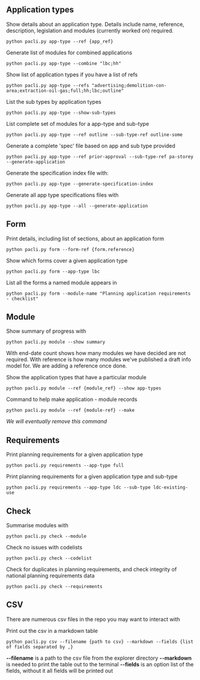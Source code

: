 
## Application types

Show details about an application type. Details include name, reference, description, legislation and modules (currently worked on) required.

```
python pacli.py app-type --ref {app_ref} 
```

Generate list of modules for combined applications
```
python pacli.py app-type --combine "lbc;hh" 
```

Show list of application types if you have a list of refs
```
python pacli.py app-type --refs "advertising;demolition-con-area;extraction-oil-gas;full;hh;lbc;outline"
```

List the sub types by application types
```
python pacli.py app-type --show-sub-types
```

List complete set of modules for a app-type and sub-type
```
python pacli.py app-type --ref outline --sub-type-ref outline-some
```

Generate a complete 'spec' file based on app and sub type provided
```
python pacli.py app-type --ref prior-approval --sub-type-ref pa-storey --generate-application
```

Generate the specification index file with:
```
python pacli.py app-type --generate-specification-index
```

Generate all app type specifications files with
```
python pacli.py app-type --all --generate-application
```


## Form

Print details, including list of sections, about an application form
```
python pacli.py form --form-ref {form.reference}
```

Show which forms cover a given application type
```
python pacli.py form --app-type lbc
```

List all the forms a named module appears in
```
python pacli.py form --module-name "Planning application requirements - checklist"  
```


## Module

Show summary of progress with
```
python pacli.py module --show summary
```
With end-date count shows how many modules we have decided are not required.
With reference is how many modules we've published a draft info model for. We are adding a reference once done.

Show the application types that have a particular module
```
python pacli.py module --ref {module_ref} --show app-types
```

Command to help make application - module records

```
python pacli.py module --ref {module-ref} --make
```
_We will eventually remove this command_

## Requirements

Print planning requirements for a given application type
```
python pacli.py requirements --app-type full
```

Print planning requirements for a given application type and sub-type
```
python pacli.py requirements --app-type ldc --sub-type ldc-existing-use
```


## Check

Summarise modules with
```
python pacli.py check --module
```

Check no issues with codelists
```
python pacli.py check --codelist
```

Check for duplicates in planning requirements, and check integrity of national planning requirements data
```
python pacli.py check --requirements
```

## CSV

There are numerous csv files in the repo you may want to interact with

Print out the csv in a markdown table
```
python pacli.py csv --filename {path to csv} --markdown --fields {list of fields separated by ,}
```
**--filename** is a path to the csv file from the explorer directory
**--markdown** is needed to print the table out to the terminal
**--fields** is an option list of the fields, without it all fields will be printed out

